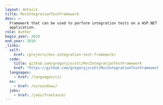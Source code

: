 ```yaml
---
layout: details
title: MvcIntegrationTestFramework
desc: >-
  Framework that can be used to perform integration tests on a ASP.NET MVC
  application.
role: Author
begin_year: 2010
end_year: 2010
_links:
  self:
    href: /projects/mvc-integration-test-framework/
  code:
    title: github.com/gregoryjscott/MvcIntegrationTestFramework
    href: "https://github.com/gregoryjscott/MvcIntegrationTestFramework"
  languages:
    - href: /languages/cs/
  os:
    - href: /os/windows/
  jobs:
    - href: /jobs/freelance/
---
```

